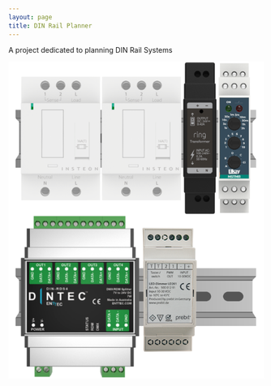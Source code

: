 ```yaml
---
layout: page
title: DIN Rail Planner
---
```


A project dedicated to planning DIN Rail Systems

![DIN Render](https://github.com/roycepope/dinrailplanner/blob/master/dinrailplanner.png?raw=true)
